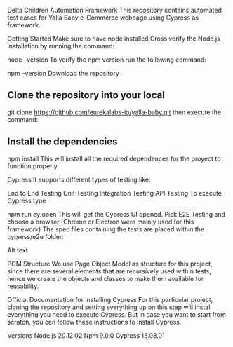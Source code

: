 Delta Children Automation Framework
This repository contains automated test cases for Yalla Baby e-Commerce webpage using Cypress as framework.

Getting Started
Make sure to have node installed Cross verify the Node.js installation by running the command:

node –version
To verify the npm version run the following command:

npm –version
Download the repository
## Clone the repository into your local
git clone https://github.com/eurekalabs-io/yalla-baby.git
then execute the command:

## Install the dependencies
npm install
This will install all the required dependences for the proyect to function properly.

Cypress
It supports different types of testing like:

End to End Testing
Unit Testing
Integration Testing
API Testing
To execute Cypress type

npm run cy:open
This will get the Cypress UI opened. Pick E2E Testing and choose a browser (Chrome or Electron were mainly used for this framework) The spec files containing the tests are placed within the cypress/e2e folder:

Alt text

POM Structure
We use Page Object Model as structure for this project, since there are several elements that are recursively used within tests, hence we create the objects and classes to make them available for reusability.


Official Documentation for installing Cypress
For this particular project, cloning the repository and setting everything up on this step will install everything you need to execute Cypress. But in case you want to start from scratch, you can follow these instructions to install Cypress.

Versions
Node.js	20.12.02
Npm	9.0.0
Cypress	13.08.01
